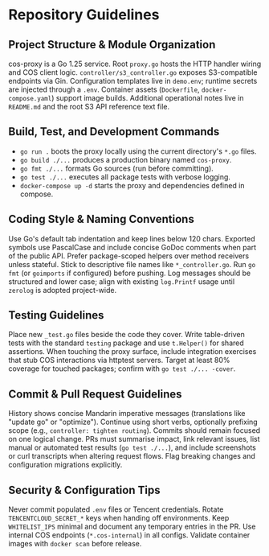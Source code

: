 # Repository Guidelines

## Project Structure & Module Organization
cos-proxy is a Go 1.25 service. Root `proxy.go` hosts the HTTP handler wiring and COS client logic. `controller/s3_controller.go` exposes S3-compatible endpoints via Gin. Configuration templates live in `demo.env`; runtime secrets are injected through a `.env`. Container assets (`Dockerfile`, `docker-compose.yaml`) support image builds. Additional operational notes live in `README.md` and the root S3 API reference text file.

## Build, Test, and Development Commands
- `go run .` boots the proxy locally using the current directory's `*.go` files.
- `go build ./...` produces a production binary named `cos-proxy`.
- `go fmt ./...` formats Go sources (run before committing).
- `go test ./...` executes all package tests with verbose logging.
- `docker-compose up -d` starts the proxy and dependencies defined in compose.

## Coding Style & Naming Conventions
Use Go's default tab indentation and keep lines below 120 chars. Exported symbols use PascalCase and include concise GoDoc comments when part of the public API. Prefer package-scoped helpers over method receivers unless stateful. Stick to descriptive file names like `*_controller.go`. Run `go fmt` (or `goimports` if configured) before pushing. Log messages should be structured and lower case; align with existing `log.Printf` usage until `zerolog` is adopted project-wide.

## Testing Guidelines
Place new `_test.go` files beside the code they cover. Write table-driven tests with the standard `testing` package and use `t.Helper()` for shared assertions. When touching the proxy surface, include integration exercises that stub COS interactions via httptest servers. Target at least 80% coverage for touched packages; confirm with `go test ./... -cover`.

## Commit & Pull Request Guidelines
History shows concise Mandarin imperative messages (translations like "update go" or "optimize"). Continue using short verbs, optionally prefixing scope (e.g., `controller: tighten routing`). Commits should remain focused on one logical change. PRs must summarise impact, link relevant issues, list manual or automated test results (`go test ./...`), and include screenshots or curl transcripts when altering request flows. Flag breaking changes and configuration migrations explicitly.

## Security & Configuration Tips
Never commit populated `.env` files or Tencent credentials. Rotate `TENCENTCLOUD_SECRET_*` keys when handing off environments. Keep `WHITELIST_IPS` minimal and document any temporary entries in the PR. Use internal COS endpoints (`*.cos-internal`) in all configs. Validate container images with `docker scan` before release.
